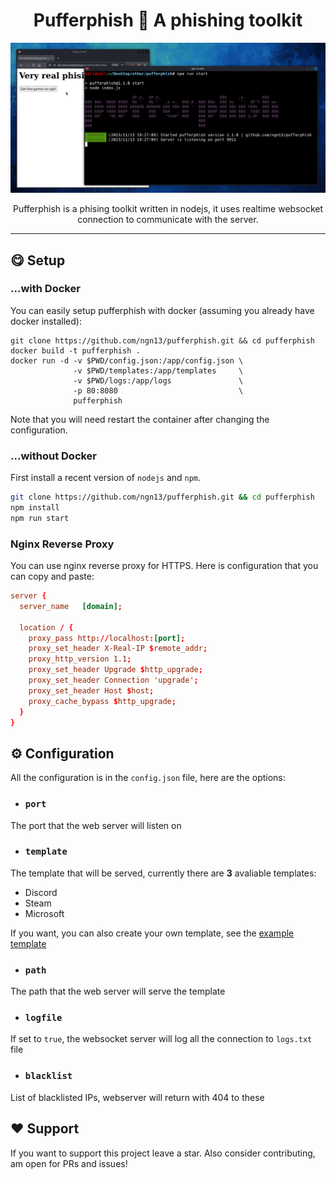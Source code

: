 <h1 align="center">
    Pufferphish 🐡 A phishing toolkit
</h1>
<img src="assets/showcase.gif">
<p align="center">
Pufferphish is a phising toolkit written in nodejs, it uses realtime websocket connection to communicate with the server. 
</p>


---

## 😋 Setup
### ...with Docker 
You can easily setup pufferphish with docker (assuming you already have docker installed):
```
git clone https://github.com/ngn13/pufferphish.git && cd pufferphish 
docker build -t pufferphish .
docker run -d -v $PWD/config.json:/app/config.json \
              -v $PWD/templates:/app/templates     \
              -v $PWD/logs:/app/logs               \
              -p 80:8080                           \
              pufferphish
```
Note that you will need restart the container after changing the configuration.

### ...without Docker
First install a recent version of `nodejs` and `npm`.
```bash
git clone https://github.com/ngn13/pufferphish.git && cd pufferphish
npm install
npm run start
```

### Nginx Reverse Proxy
You can use nginx reverse proxy for HTTPS. Here is configuration that you can 
copy and paste:
```conf
server {
  server_name   [domain];

  location / {
    proxy_pass http://localhost:[port];
    proxy_set_header X-Real-IP $remote_addr;
    proxy_http_version 1.1;
    proxy_set_header Upgrade $http_upgrade;
    proxy_set_header Connection 'upgrade';
    proxy_set_header Host $host;
    proxy_cache_bypass $http_upgrade;
  }
}
```

## ⚙️ Configuration</h2>
All the configuration is in the `config.json` file, here are the options:

- ### `port`
The port that the web server will listen on

- ### `template`
The template that will be served, currently there are **3** avaliable
templates:
- Discord
- Steam
- Microsoft

If you want, you can also create your own template, see the [example template](templates/empty.html)

- ### `path`
The path that the web server will serve the template

- ### `logfile`
If set to `true`, the websocket server will log all the connection to `logs.txt` file

- ### `blacklist`
List of blacklisted IPs, webserver will return with 404 to these

## ❤️  Support
If you want to support this project leave a star. Also consider contributing, am open for PRs and issues!
